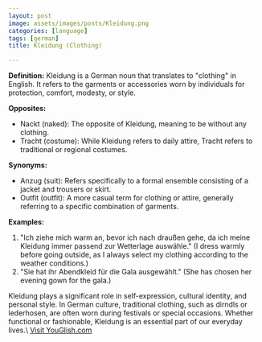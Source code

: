 ```yaml
---
layout: post
image: assets/images/posts/Kleidung.png
categories: [language]
tags: [german]
title: Kleidung (Clothing)

---
```


**Definition:**
Kleidung is a German noun that translates to "clothing" in English. It refers to the garments or accessories worn by individuals for protection, comfort, modesty, or style.

**Opposites:**
- Nackt (naked): The opposite of Kleidung, meaning to be without any clothing.
- Tracht (costume): While Kleidung refers to daily attire, Tracht refers to traditional or regional costumes.

**Synonyms:**
- Anzug (suit): Refers specifically to a formal ensemble consisting of a jacket and trousers or skirt.
- Outfit (outfit): A more casual term for clothing or attire, generally referring to a specific combination of garments.

**Examples:**
1. "Ich ziehe mich warm an, bevor ich nach draußen gehe, da ich meine Kleidung immer passend zur Wetterlage auswähle." (I dress warmly before going outside, as I always select my clothing according to the weather conditions.)
2. "Sie hat ihr Abendkleid für die Gala ausgewählt." (She has chosen her evening gown for the gala.)

Kleidung plays a significant role in self-expression, cultural identity, and personal style. In German culture, traditional clothing, such as dirndls or lederhosen, are often worn during festivals or special occasions. Whether functional or fashionable, Kleidung is an essential part of our everyday lives.\ <a id="yg-widget-0" class="youglish-widget" data-query="Kleidung" data-lang="german" data-components="8412" data-auto-start="0" data-bkg-color="theme_light" data-title="How%20to%20pronounce%20Kleidung%20in%20German"  rel="nofollow" href="https://youglish.com">Visit YouGlish.com</a><script async src="https://youglish.com/public/emb/widget.js" charset="utf-8"></script>